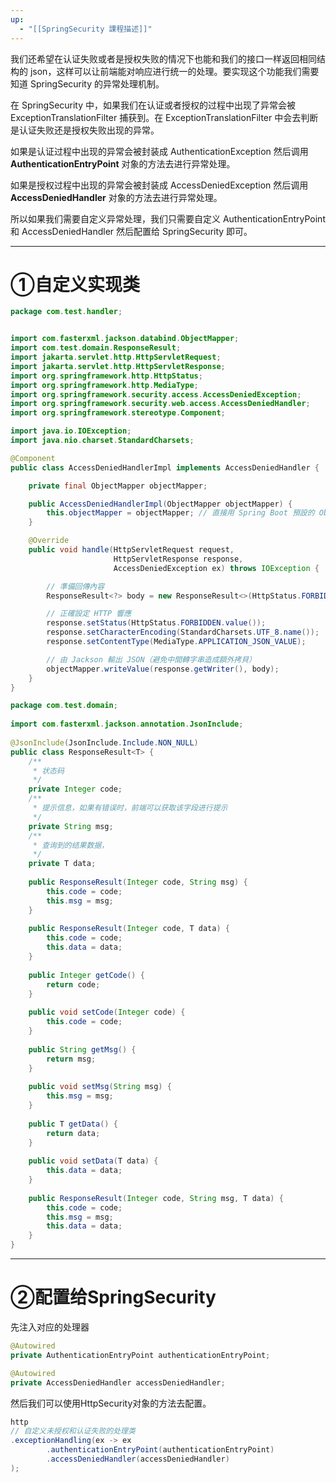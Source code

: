 ```yaml
---
up:
  - "[[SpringSecurity 課程描述]]"
---
```

我们还希望在认证失败或者是授权失败的情况下也能和我们的接口一样返回相同结构的 json，这样可以让前端能对响应进行统一的处理。要实现这个功能我们需要知道 SpringSecurity 的异常处理机制。

在 SpringSecurity 中，如果我们在认证或者授权的过程中出现了异常会被ExceptionTranslationFilter 捕获到。在 ExceptionTranslationFilter 中会去判断是认证失败还是授权失败出现的异常。

如果是认证过程中出现的异常会被封装成 AuthenticationException 然后调用**AuthenticationEntryPoint** 对象的方法去进行异常处理。

​如果是授权过程中出现的异常会被封装成 AccessDeniedException 然后调用 **AccessDeniedHandler** 对象的方法去进行异常处理。

​所以如果我们需要自定义异常处理，我们只需要自定义 AuthenticationEntryPoint 和 AccessDeniedHandler 然后配置给 SpringSecurity 即可。

---

# ①自定义实现类

```java
package com.test.handler;


import com.fasterxml.jackson.databind.ObjectMapper;
import com.test.domain.ResponseResult;
import jakarta.servlet.http.HttpServletRequest;
import jakarta.servlet.http.HttpServletResponse;
import org.springframework.http.HttpStatus;
import org.springframework.http.MediaType;
import org.springframework.security.access.AccessDeniedException;
import org.springframework.security.web.access.AccessDeniedHandler;
import org.springframework.stereotype.Component;

import java.io.IOException;
import java.nio.charset.StandardCharsets;

@Component
public class AccessDeniedHandlerImpl implements AccessDeniedHandler {

    private final ObjectMapper objectMapper;

    public AccessDeniedHandlerImpl(ObjectMapper objectMapper) {
        this.objectMapper = objectMapper; // 直接用 Spring Boot 預設的 ObjectMapper
    }

    @Override
    public void handle(HttpServletRequest request,
                       HttpServletResponse response,
                       AccessDeniedException ex) throws IOException {

        // 準備回傳內容
        ResponseResult<?> body = new ResponseResult<>(HttpStatus.FORBIDDEN.value(), "權限不足");

        // 正確設定 HTTP 響應
        response.setStatus(HttpStatus.FORBIDDEN.value());
        response.setCharacterEncoding(StandardCharsets.UTF_8.name());
        response.setContentType(MediaType.APPLICATION_JSON_VALUE);

        // 由 Jackson 輸出 JSON（避免中間轉字串造成額外拷貝）
        objectMapper.writeValue(response.getWriter(), body);
    }
}
```

```java
package com.test.domain;  
  
import com.fasterxml.jackson.annotation.JsonInclude;  
  
@JsonInclude(JsonInclude.Include.NON_NULL)  
public class ResponseResult<T> {  
    /**  
     * 状态码  
     */  
    private Integer code;  
    /**  
     * 提示信息，如果有错误时，前端可以获取该字段进行提示  
     */  
    private String msg;  
    /**  
     * 查询到的结果数据，  
     */  
    private T data;  
  
    public ResponseResult(Integer code, String msg) {  
        this.code = code;  
        this.msg = msg;  
    }  
  
    public ResponseResult(Integer code, T data) {  
        this.code = code;  
        this.data = data;  
    }  
  
    public Integer getCode() {  
        return code;  
    }  
  
    public void setCode(Integer code) {  
        this.code = code;  
    }  
  
    public String getMsg() {  
        return msg;  
    }  
  
    public void setMsg(String msg) {  
        this.msg = msg;  
    }  
  
    public T getData() {  
        return data;  
    }  
  
    public void setData(T data) {  
        this.data = data;  
    }  
  
    public ResponseResult(Integer code, String msg, T data) {  
        this.code = code;  
        this.msg = msg;  
        this.data = data;  
    }  
}
```

---

# ②配置给SpringSecurity

先注入对应的处理器

```java
@Autowired
private AuthenticationEntryPoint authenticationEntryPoint;

@Autowired
private AccessDeniedHandler accessDeniedHandler;
```

然后我们可以使用HttpSecurity对象的方法去配置。

```java
http
// 自定义未授权和认证失败的处理类
.exceptionHandling(ex -> ex
		.authenticationEntryPoint(authenticationEntryPoint)
		.accessDeniedHandler(accessDeniedHandler)
);
```